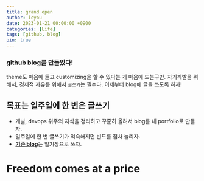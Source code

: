 ```yaml
---
title: grand open
author: icyou
date: 2023-01-21 00:00:00 +0900
categories: [Life]
tags: [github, blog]
pin: true
---
```


### github blog를 만들었다!
theme도 마음에 들고 customizing을 할 수 있다는 게 마음에 드는구만.
자기계발을 위해서, 경제적 자유를 위해서 `글쓰기`는 필수다.
이제부터 blog에 글을 쓰도록 하자!

## 목표는 일주일에 한 번은 글쓰기
- 개발, devops 위주의 지식을 정리하고 꾸준히 올려서 blog를 내 portfolio로 만들자.
- 일주일에 한 번 글쓰기가 익숙해지면 빈도를 점차 늘리자.
- [**기존 blog**](https://iwant2free.tistory.com/)는 일기장으로 쓰자.


# Freedom comes at a price